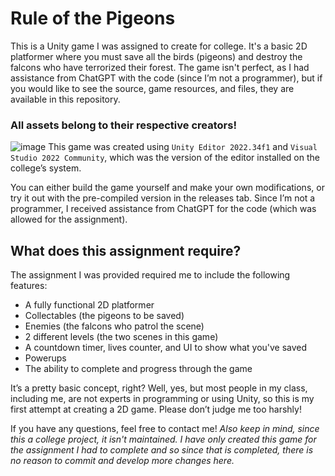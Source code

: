 # Rule of the Pigeons
This is a Unity game I was assigned to create for college. It's a basic 2D platformer where you must save all the birds (pigeons) and destroy the falcons who have terrorized their forest.
The game isn't perfect, as I had assistance from ChatGPT with the code (since I’m not a programmer), but if you would like to see the source, game resources, and files, they are available in this repository.

### All assets belong to their respective creators!
![image](https://github.com/user-attachments/assets/1f938ea0-bd77-4c38-9f62-fec75b10efce)
This game was created using `Unity Editor 2022.34f1` and `Visual Studio 2022 Community`, which was the version of the editor installed on the college’s system.

You can either build the game yourself and make your own modifications, or try it out with the pre-compiled version in the releases tab.
Since I’m not a programmer, I received assistance from ChatGPT for the code (which was allowed for the assignment).

## What does this assignment require?
The assignment I was provided required me to include the following features:

- A fully functional 2D platformer
- Collectables (the pigeons to be saved)
- Enemies (the falcons who patrol the scene)
- 2 different levels (the two scenes in this game)
- A countdown timer, lives counter, and UI to show what you've saved
- Powerups
- The ability to complete and progress through the game
  
It’s a pretty basic concept, right? Well, yes, but most people in my class, including me, are not experts in programming or using Unity, so this is my first attempt at creating a 2D game. Please don’t judge me too harshly!

If you have any questions, feel free to contact me!
_Also keep in mind, since this a college project, it isn't maintained. I have only created this game for the assignment I had to complete and so since that is completed, there is no reason to commit and develop more changes here._

